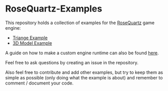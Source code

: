 # RoseQuartz-Examples
This repository holds a collection of examples for the [RoseQuartz](https://devtaube.itch.io/rosequartz) game engine: 
- [Triange Example](triangle)
- [3D Model Example](model)

A guide on how to make a custom engine runtime can also be found [here](engine-runtime-guide).

Feel free to ask questions by creating an issue in the repository.

Also feel free to contribute and add other examples, but try to keep them as simple as possible (only doing what the example is about) and remember to comment / document your code.
